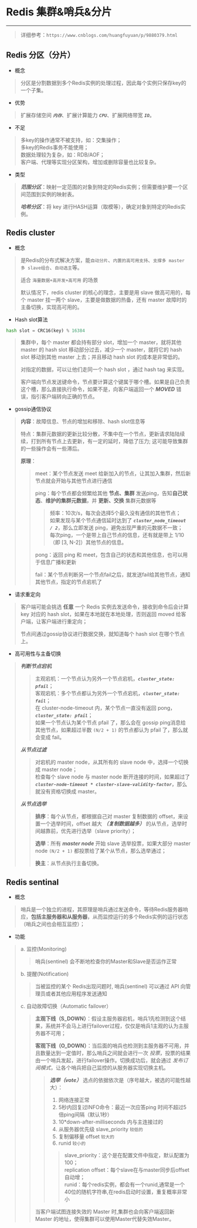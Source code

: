 # Redis 集群&哨兵&分片

-----

> 详细参考：`https://www.cnblogs.com/huangfuyuan/p/9880379.html`

## Redis 分区（分片）

- 概念

> 分区是分割数据到多个Redis实例的处理过程，因此每个实例只保存key的一个子集。

- 优势

> 扩展存储空间 ***`内存`***、扩展计算能力 ***`CPU`***、扩展网络带宽 ***`IO`***。

- 不足

> 多key的操作通常不被支持，如：交集操作； <br>
> 多key的Redis事务不能使用； <br>
> 数据处理较为复杂，如：RDB/AOF； <br>
> 客户端、代理等实现分区架构，增加或删除容量也比较复杂。

- 类型

> ***范围分区***：映射一定范围的对象到特定的Redis实例；但需要维护要一个区间范围到实例的映射表。
> 
> ***哈希分区***：将 key 进行HASH运算（取模等），确定对象到特定的Redis实例。

## Redis cluster

- 概念

> 是Redis的分布式解决方案，能`自动分片`、`内置的高可用支持`、`支撑多 master 多 slave组合`、`自动选主`等。
> 
> 适合 `海量数据+高并发+高可用` 的场景
> 
> 默认情况下，redis cluster 的核心的理念，主要是用 slave 做高可用的，每个 master 挂一两个 slave，主要是做数据的热备，还有 master 故障时的主备切换，实现高可用的。

- Hash slot算法

```python
hash slot = CRC16(key) % 16384
```

> 集群中，每个 master 都会持有部分 slot，增加一个 master，就将其他 master 的 hash slot 移动部分过去，减少一个 master，就将它的 hash slot 移动到其他 master 上去；并且移动 hash slot 的成本是非常低的。
> 
> 对指定的数据，可以让他们走同一个 hash slot ，通过 hash tag 来实现。
> 
> 客户端向节点发送键命令，节点要计算这个键属于哪个槽。如果是自己负责这个槽，那么直接执行命令，如果不是，向客户端返回一个 ***MOVED*** 错误，指引客户端转向正确的节点。

- gossip通信协议

> **内容**：故障信息、节点的增加和移除、hash slot信息等
>
> 特点：集群元数据的更新比较分散，不集中在一个节点，更新请求陆陆续续，打到所有节点上去更新，有一定的延时，降低了压力; 这可能导致集群的一些操作会有一些滞后。
> 
> **原理**：<br>
>> meet：某个节点发送 meet 给新加入的节点，让其加入集群，然后新节点就会开始与其他节点进行通信 
>> 
>> ping：每个节点都会频繁给其他 **节点、集群** 发送ping，告知**自己状态**、**维护的集群元数据**，并 **更新、交换** 集群元数据等 <br>
>> 
>>> 频率：10次/s，每次会选择5个最久没有通信的其他节点；<br>
>>> 如果发现与某个节点通信延时达到了 ***`cluster_node_timeout / 2`***，那么立即发送 ping，避免出现严重的元数据不一致；<br>
>>> 每次ping，一个是带上自己节点的信息，还有就是带上 1/10 （即 [3, N-2]）其他节点的信息。
>>
>> pong：返回 ping 和 meet，包含自己的状态和其他信息，也可以用于信息广播和更新
>> 
>> fail：某个节点判断另一个节点fail之后，就发送fail给其他节点，通知其他节点，指定的节点宕机了

- 请求重定向

> 客户端可能会挑选 **任意** 一个 Redis 实例去发送命令，接收到命令后会计算 key 对应的 hash slot，如果在本地就在本地处理，否则返回 moved 给客户端，让客户端进行重定向；
> 
> 节点间通过gossip协议进行数据交换，就知道每个 hash slot 在哪个节点上。

- 高可用性与主备切换

> ***判断节点宕机***
> 
>> 主观宕机：一个节点认为另外一个节点宕机，***`cluster_state: pfail`***；<br>
>> 客观宕机：多个节点都认为另外一个节点宕机，***`cluster_state: fail`***；<br>
>> 在 cluster-node-timeout 内，某个节点一直没有返回 pong，***`cluster_state: pfail`***；<br>
>> 如果一个节点认为某个节点 pfail 了，那么会在 gossip ping消息给其他节点，如果超过半数 `(N/2 + 1)` 的节点都认为 pfail 了，那么就会变成 fail。
>
> ***从节点过滤***
> 
>> 对宕机的 master node，从其所有的 slave node 中，选择一个切换成 master node；<br>
>> 检查每个 slave node 与 master node 断开连接的时间，如果超过了 ***`cluster-node-timeout * cluster-slave-validity-factor`***，那么就没有资格切换成 master。
>
> ***从节点选举***
> 
>> **排序**：每个从节点，都根据自己对 master 复制数据的 offset，来设置一个选举时间，offset 越大 ***（复制数据越多）*** 的从节点，选举时间越靠前，优先进行选举（slave priority）；
>> 
>> **选举**：所有 ***master node*** 开始 slave 选举投票，如果大部分 master node `(N/2 + 1)` 都投票给了某个从节点，那么选举通过；
>> 
>> **换主**：从节点执行主备切换。

## Redis sentinal

- 概念

> 哨兵是一个独立的进程，其原理是哨兵通过发送命令，等待Redis服务器响应，**包括主服务器和从服务器**，从而监控运行的多个Redis实例的运行状态（哨兵之间也会相互监控）；

- 功能

> a. 监控(Monitoring)
> 
>> 哨兵(sentinel) 会不断地检查你的Master和Slave是否运作正常
>
> b. 提醒(Notification)
> 
>> 当被监控的某个 Redis出现问题时, 哨兵(sentinel) 可以通过 API 向管理员或者其他应用程序发送通知
>
> c. 自动故障切换（Automatic failover）
> 
>> **主观下线（S_DOWN）**：假设主服务器宕机，哨兵1先检测到这个结果，系统并不会马上进行failover过程，仅仅是哨兵1主观的认为主服务器不可用；
>>
>> **客观下线（O_DOWN）**：当后面的哨兵也检测到主服务器不可用，并且数量达到一定值时，那么哨兵之间就会进行一次 *投票*，投票的结果由一个哨兵发起，进行failover操作。切换成功后，就会通过 *发布订阅模式*，让各个哨兵把自己监控的从服务器实现切换主机。
>> 
>>> ***选举（vote）*** 选点的依据依次是（序号越大，被选的可能性越大）：
>>> 
>>> 1. 网络连接正常
>>> 2. 5秒内回复过INFO命令：最近一次应答ping 时间不超过5倍ping间隔（默认1秒）
>>> 3. 10*down-after-milliseconds 内与主连接过的
>>> 4. 从服务器优先级 slave_priority `较低的`
>>> 5. 复制偏移量 offset `较大的`
>>> 6. runid `较小的`
>>> 
>>>> slave_priority：这个是在配置文件中指定，默认配置为100；<br>
>>>> replication offset：每个slave在与master同步后offset自动增；<br>
>>>> runid：每个redis实例，都会有一个runid,通常是一个40位的随机字符串,在redis启动时设置，重复概率非常小
>> 
>> 当客户端试图连接失效的 Master 时,集群也会向客户端返回新 Master 的地址，使得集群可以使用Master代替失效Master。